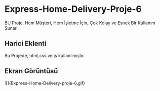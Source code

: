 <h1> Express-Home-Delivery-Proje-6 </h1>

BU Proje, Hem Müşteri, Hem İşletme İçin, Çok Kolay ve Esnek Bir Kullanım Sunar.

<h2>Harici Eklenti</h2>

Bu Projede, html,css ve js kullanılmıştır.

<h2> Ekran Görüntüsü </h2>

![]{Express-Home-Delivery-proje-6.gif}


